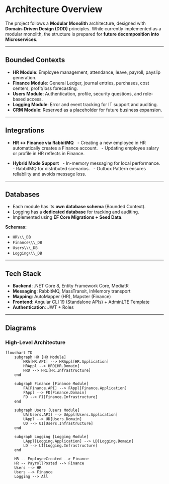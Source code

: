 # Architecture Overview

The project follows a **Modular Monolith** architecture, designed with **Domain-Driven Design (DDD)** principles.
While currently implemented as a modular monolith, the structure is prepared for **future decomposition into Microservices**.

---

## Bounded Contexts

- **HR Module**: Employee management, attendance, leave, payroll, payslip generation.
- **Finance Module**: General Ledger, journal entries, purchases, cost centers, profit/loss forecasting.
- **Users Module**: Authentication, profile, security questions, and role-based access.
- **Logging Module**: Error and event tracking for IT support and auditing.
- **CRM Module**: Reserved as a placeholder for future business expansion.

---

## Integrations

- **HR ↔ Finance via RabbitMQ**
  - Creating a new employee in HR automatically creates a Finance account.
  - Updating employee salary or profile in HR reflects in Finance.

- **Hybrid Mode Support**
  - In-memory messaging for local performance.
  - RabbitMQ for distributed scenarios.
  - Outbox Pattern ensures reliability and avoids message loss.

---

## Databases

- Each module has its **own database schema** (Bounded Context).
- Logging has a **dedicated database** for tracking and auditing.
- Implemented using **EF Core Migrations + Seed Data**.

**Schemas:**
- `HR\\\_DB`
- `Finance\\\_DB`
- `Users\\\_DB`
- `Logging\\\_DB`

---

## Tech Stack

- **Backend**: .NET Core 8, Entity Framework Core, MediatR
- **Messaging**: RabbitMQ, MassTransit, InMemory transport
- **Mapping**: AutoMapper (HR), Mapster (Finance)
- **Frontend**: Angular CLI 19 (Standalone APIs) + AdminLTE Template
- **Authentication**: JWT + Roles

---

## Diagrams

### High-Level Architecture
```mermaid
flowchart TD
    subgraph HR [HR Module]
        HRA[HR.API] --> HRAppl[HR.Application]
        HRAppl --> HRD[HR.Domain]
        HRD --> HRI[HR.Infrastructure]
    end

    subgraph Finance [Finance Module]
        FA[Finance.API] --> FAppl[Finance.Application]
        FAppl --> FD[Finance.Domain]
        FD --> FI[Finance.Infrastructure]
    end

    subgraph Users [Users Module]
        UA[Users.API] --> UAppl[Users.Application]
        UAppl --> UD[Users.Domain]
        UD --> UI[Users.Infrastructure]
    end

    subgraph Logging [Logging Module]
        LAppl[Logging.Application] --> LD[Logging.Domain]
        LD --> LI[Logging.Infrastructure]
    end

    HR -- EmployeeCreated --> Finance
    HR -- PayrollPosted --> Finance
    Users --> HR
    Users --> Finance
    Logging --> All
